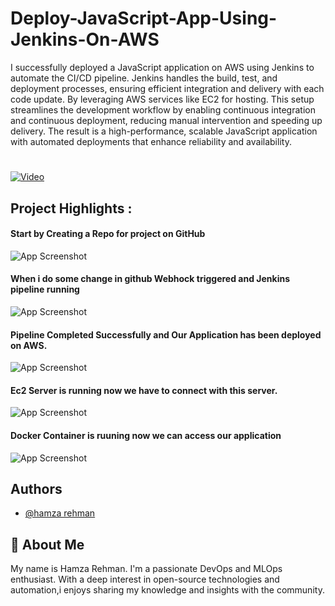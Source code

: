 
# Deploy-JavaScript-App-Using-Jenkins-On-AWS

I successfully deployed a JavaScript application on AWS using Jenkins to automate the CI/CD pipeline. Jenkins handles the build, test, and deployment processes, ensuring efficient integration and delivery with each code update. By leveraging AWS services like EC2 for hosting. This setup streamlines the development workflow by enabling continuous integration and continuous deployment, reducing manual intervention and speeding up delivery. The result is a high-performance, scalable JavaScript application with automated deployments that enhance reliability and availability.
#
[![Video](https://img.shields.io/badge/YouTube-FF0000?style=for-the-badge&logo=youtube&logoColor=white)](https://www.youtube.com/watch?v=VfNMPwr7TWU)





## Project Highlights :

#### Start by Creating a Repo for project on GitHub

![App Screenshot](https://github.com/masterwithhamza/Deploy-JavaScript-App-Using-Jenkins-On-AWS/blob/master/images/p1.png?raw=true)

#### When i do some change in github Webhock triggered and Jenkins pipeline running

![App Screenshot](https://github.com/masterwithhamza/Deploy-JavaScript-App-Using-Jenkins-On-AWS/blob/master/images/p2.png?raw=true)

#### Pipeline Completed Successfully and Our Application has been deployed on AWS.

![App Screenshot](https://github.com/masterwithhamza/Deploy-JavaScript-App-Using-Jenkins-On-AWS/blob/master/images/p3.png?raw=true)

#### Ec2 Server is running now we have to connect with this server.

![App Screenshot](https://github.com/masterwithhamza/Deploy-JavaScript-App-Using-Jenkins-On-AWS/blob/master/images/p4.png?raw=true)

#### Docker Container is ruuning now we can access our application

![App Screenshot](https://github.com/masterwithhamza/Deploy-JavaScript-App-Using-Jenkins-On-AWS/blob/master/images/p5.png?raw=true)








## Authors

- [@hamza rehman](https://www.linkedin.com/in/hamzarehman4/)


## 🚀 About Me
My name is Hamza Rehman. I'm a passionate DevOps and MLOps enthusiast. With a deep interest in open-source technologies and automation,i enjoys sharing my knowledge and insights with the community.

